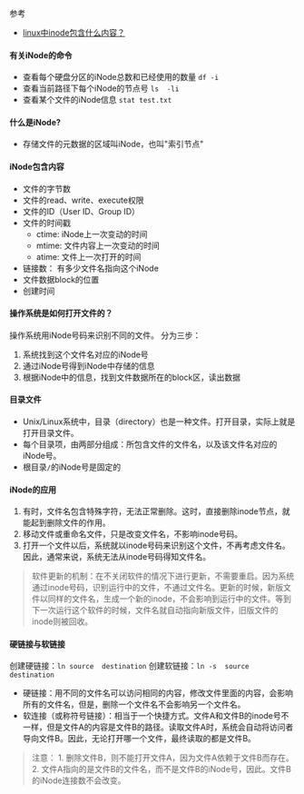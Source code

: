 参考
- [linux中inode包含什么内容？](https://mp.weixin.qq.com/s/u9t6QtYCRJAJVpEgxC8t0Q)


#### 有关iNode的命令
- 查看每个硬盘分区的iNode总数和已经使用的数量 `df -i`
- 查看当前路径下每个iNode的节点号  `ls  -li`
- 查看某个文件的iNode信息  `stat test.txt`


#### 什么是iNode?
- 存储文件的元数据的区域叫iNode，也叫"索引节点"


#### iNode包含内容
- 文件的字节数
- 文件的read、write、execute权限
- 文件的ID（User ID、Group ID）
- 文件的时间戳
   - ctime:  iNode上一次变动的时间
   - mtime:  文件内容上一次变动的时间
    - atime:  文件上一次打开的时间
- 链接数： 有多少文件名指向这个iNode
- 文件数据block的位置
- 创建时间


#### 操作系统是如何打开文件的？
操作系统用iNode号码来识别不同的文件。
分为三步：
1.  系统找到这个文件名对应的iNode号
2. 通过iNode号得到iNode中存储的信息
3. 根据iNode中的信息，找到文件数据所在的block区，读出数据


#### 目录文件
- Unix/Linux系统中，目录（directory）也是一种文件。打开目录，实际上就是打开目录文件。
- 每个目录项，由两部分组成：所包含文件的文件名，以及该文件名对应的iNode号。
- 根目录`/`的iNode号是固定的


#### iNode的应用
1. 有时，文件名包含特殊字符，无法正常删除。这时，直接删除inode节点，就能起到删除文件的作用。
2. 移动文件或重命名文件，只是改变文件名，不影响inode号码。
3. 打开一个文件以后，系统就以inode号码来识别这个文件，不再考虑文件名。因此，通常来说，系统无法从inode号码得知文件名。

> 软件更新的机制：在不关闭软件的情况下进行更新，不需要重启。因为系统通过inode号码，识别运行中的文件，不通过文件名。更新的时候，新版文件以同样的文件名，生成一个新的inode，不会影响到运行中的文件。等到下一次运行这个软件的时候，文件名就自动指向新版文件，旧版文件的inode则被回收。


#### 硬链接与软链接
创建硬链接：`ln source  destination`
创建软链接：`ln -s  source  destination`


- 硬链接：用不同的文件名可以访问相同的内容，修改文件里面的内容，会影响所有的文件名，但是，删除一个文件名不会影响另一个文件名。
- 软连接（或称符号链接）：相当于一个快捷方式。文件A和文件B的inode号不一样，但是文件A的内容是文件B的路径。读取文件A时，系统会自动将访问者导向文件B。因此，无论打开哪一个文件，最终读取的都是文件B。
 > 注意：
    1. 删除文件B，则不能打开文件A，因为文件A依赖于文件B而存在。
    2. 文件A指向的是文件B的文件名，而不是文件B的iNode号，因此。文件B的iNode连接数不会改变。







